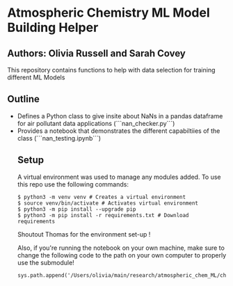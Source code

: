 # Atmospheric Chemistry ML Model Building Helper
## Authors: Olivia Russell and Sarah Covey 
This repository contains functions to help with data selection for training different ML Models

## Outline

<ul>
  <li>Defines a Python class to give insite about NaNs in a pandas dataframe for air pollutant data applications (```nan_checker.py```)</li>
  <li>Provides a notebook that demonstrates the different capabiltiies of the class (```nan_testing.ipynb```)</li>
</li>

## Setup 

A virtual environment was used to manage any modules added. To use this repo use the following commands:

```
$ python3 -m venv venv # Creates a virtual environment
$ source venv/bin/activate # Activates virtual environment
$ python3 -m pip install --upgrade pip
$ python3 -m pip install -r requirements.txt # Download requirements
```

Shoutout Thomas for the environment set-up !

Also, if you're running the notebook on your own machine, make sure to change the following code to the path on your own computer to properly use the submodule!
```
sys.path.append('/Users/olivia/main/research/atmospheric_chem_ML/chem150')
```
